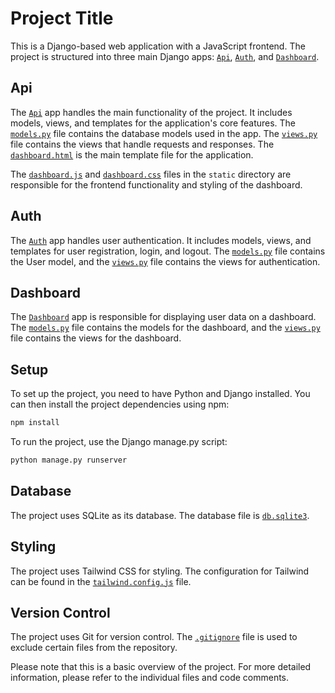# Project Title

This is a Django-based web application with a JavaScript frontend. The project is structured into three main Django apps: [`Api`](command:_github.copilot.openRelativePath?%5B%22Api%22%5D "Api"), [`Auth`](command:_github.copilot.openRelativePath?%5B%22Auth%22%5D "Auth"), and [`Dashboard`](command:_github.copilot.openRelativePath?%5B%22Dashboard%22%5D "Dashboard").

## Api

The [`Api`](Api) app handles the main functionality of the project. It includes models, views, and templates for the application's core features. The [`models.py`](command:_github.copilot.openSymbolInFile?%5B%22Api%2Fmodels.py%22%2C%22models.py%22%5D "Api/models.py") file contains the database models used in the app. The [`views.py`](command:_github.copilot.openSymbolInFile?%5B%22Api%2Fviews.py%22%2C%22views.py%22%5D "Api/views.py") file contains the views that handle requests and responses. The [`dashboard.html`](command:_github.copilot.openSymbolInFile?%5B%22Api%2Ftemplates%2Fdashboard.html%22%2C%22dashboard.html%22%5D "Api/templates/dashboard.html") is the main template file for the application.

The [`dashboard.js`](command:_github.copilot.openSymbolInFile?%5B%22Api%2Fstatic%2Fdashboard.js%22%2C%22dashboard.js%22%5D "Api/static/dashboard.js") and [`dashboard.css`](command:_github.copilot.openSymbolInFile?%5B%22Api%2Fstatic%2Fdashboard.css%22%2C%22dashboard.css%22%5D "Api/static/dashboard.css") files in the `static` directory are responsible for the frontend functionality and styling of the dashboard.

## Auth

The [`Auth`](Auth) app handles user authentication. It includes models, views, and templates for user registration, login, and logout. The [`models.py`](command:_github.copilot.openSymbolInFile?%5B%22Auth%2Fmodels.py%22%2C%22models.py%22%5D "Auth/models.py") file contains the User model, and the [`views.py`](command:_github.copilot.openSymbolInFile?%5B%22Auth%2Fviews.py%22%2C%22views.py%22%5D "Auth/views.py") file contains the views for authentication.

## Dashboard

The [`Dashboard`](Dashboard) app is responsible for displaying user data on a dashboard. The [`models.py`](command:_github.copilot.openSymbolInFile?%5B%22Dashboard%2Fmodels.py%22%2C%22models.py%22%5D "Dashboard/models.py") file contains the models for the dashboard, and the [`views.py`](command:_github.copilot.openSymbolInFile?%5B%22Dashboard%2Fviews.py%22%2C%22views.py%22%5D "Dashboard/views.py") file contains the views for the dashboard.

## Setup

To set up the project, you need to have Python and Django installed. You can then install the project dependencies using npm:

```sh
npm install
```

To run the project, use the Django manage.py script:

```sh
python manage.py runserver
```

## Database

The project uses SQLite as its database. The database file is [`db.sqlite3`](command:_github.copilot.openSymbolInFile?%5B%22db.sqlite3%22%2C%22db.sqlite3%22%5D "db.sqlite3").

## Styling

The project uses Tailwind CSS for styling. The configuration for Tailwind can be found in the [`tailwind.config.js`](command:_github.copilot.openSymbolInFile?%5B%22tailwind.config.js%22%2C%22tailwind.config.js%22%5D "tailwind.config.js") file.

## Version Control

The project uses Git for version control. The [`.gitignore`](command:_github.copilot.openRelativePath?%5B%22.gitignore%22%5D ".gitignore") file is used to exclude certain files from the repository.

Please note that this is a basic overview of the project. For more detailed information, please refer to the individual files and code comments.